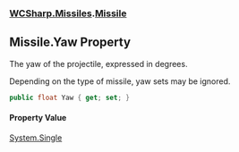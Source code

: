 ### [WCSharp.Missiles](WCSharp.Missiles.md 'WCSharp.Missiles').[Missile](WCSharp.Missiles.Missile.md 'WCSharp.Missiles.Missile')

## Missile.Yaw Property

The yaw of the projectile, expressed in degrees.  
  
Depending on the type of missile, yaw sets may be ignored.

```csharp
public float Yaw { get; set; }
```

#### Property Value
[System.Single](https://docs.microsoft.com/en-us/dotnet/api/System.Single 'System.Single')